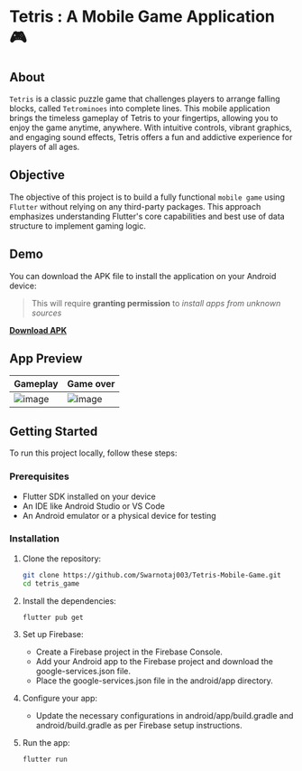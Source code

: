 # Tetris : A Mobile Game Application 🎮
## About
`Tetris` is a classic puzzle game that challenges players to arrange falling blocks, called `Tetrominoes` into complete lines. This mobile application brings the timeless gameplay of Tetris to your fingertips, allowing you to enjoy the game anytime, anywhere. With intuitive controls, vibrant graphics, and engaging sound effects, Tetris offers a fun and addictive experience for players of all ages.

## Objective
The objective of this project is to build a fully functional `mobile game` using `Flutter` without relying on any third-party packages. This approach emphasizes understanding Flutter's core capabilities and best use of data structure to implement gaming logic.

## Demo
You can download the APK file to install the application on your Android device:
> This will require **granting permission** to *install apps from unknown sources*

[**Download APK**](https://github.com/Swarnotaj003/Tetris-Mobile-Game/releases/download/v1.0/app-release.apk)

## App Preview
Gameplay    |  Game over |
------------|------------|
![image](https://github.com/user-attachments/assets/32f7cbf5-54a6-4f23-b2c9-4c03343bb88c)|![image](https://github.com/user-attachments/assets/f6847704-d910-428f-ad45-a476ca28aeef)


## Getting Started

To run this project locally, follow these steps:

### Prerequisites

- Flutter SDK installed on your device
- An IDE like Android Studio or VS Code
- An Android emulator or a physical device for testing

### Installation

1. Clone the repository:
    ```bash
    git clone https://github.com/Swarnotaj003/Tetris-Mobile-Game.git
    cd tetris_game
    ```
2. Install the dependencies:
    ```bash
    flutter pub get
    ```
3. Set up Firebase:
    - Create a Firebase project in the Firebase Console.
    - Add your Android app to the Firebase project and download the google-services.json file.
    - Place the google-services.json file in the android/app directory.

4. Configure your app:
    - Update the necessary configurations in android/app/build.gradle and android/build.gradle as per Firebase setup instructions.

5. Run the app:
    ```bash
    flutter run
